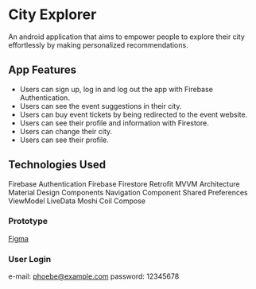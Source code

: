 # City Explorer
An android application that aims to empower people to explore their city effortlessly by making personalized recommendations.

## App Features
- Users can sign up, log in and log out the app with Firebase Authentication.
- Users can see the event suggestions in their city.
- Users can buy event tickets by being redirected to the event website.
- Users can see their profile and information with Firestore.
- Users can change their city.
- Users can see their profile.

## Technologies Used
Firebase Authentication
Firebase Firestore
Retrofit
MVVM Architecture
Material Design Components
Navigation Component
Shared Preferences
ViewModel
LiveData
Moshi
Coil
Compose


### Prototype
[Figma](https://www.figma.com/file/ExG49fu7lLua9iXDo030At/CityExplorer?type=design&node-id=0%3A1&t=ZSXcCcFMoT6wvUMO-1)

### User Login 
e-mail: phoebe@example.com
password: 12345678




